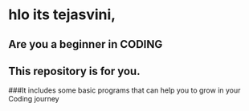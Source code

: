 # hlo its tejasvini,
## Are you a beginner in CODING
## This repository is for you.
###It includes some basic programs that can help you to grow in your Coding journey
